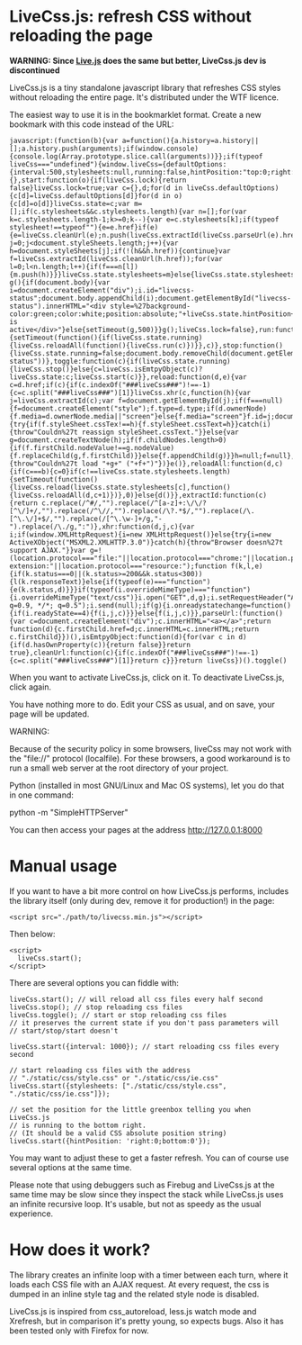 LiveCss.js: refresh CSS without reloading the page
===================================================

**WARNING: Since <a href="http://livejs.com/">Live.js</a> does the same but better, LiveCss.js dev is discontinued**

LiveCss.js is a tiny standalone javascript library that refreshes CSS styles without reloading the entire page. It's distributed under the WTF licence.

The easiest way to use it is in the bookmarklet format. Create a new bookmark with this code instead of the URL:

```
javascript:(function(b){var a=function(){a.history=a.history||[];a.history.push(arguments);if(window.console){console.log(Array.prototype.slice.call(arguments))}};if(typeof liveCss==="undefined"){window.liveCss={defaultOptions:{interval:500,stylesheets:null,running:false,hintPosition:"top:0;right:0",lock:false},state:{},start:function(o){if(liveCss.lock){return false}liveCss.lock=true;var c={},d;for(d in liveCss.defaultOptions){c[d]=liveCss.defaultOptions[d]}for(d in o){c[d]=o[d]}liveCss.state=c;var m=[];if(c.stylesheets&&c.stylesheets.length){var n=[];for(var k=c.stylesheets.length-1;k>=0;k--){var e=c.stylesheets[k];if(typeof stylesheet!==typeof""){e=e.href}if(e){e=liveCss.cleanUrl(e);n.push(liveCss.extractId(liveCss.parseUrl(e).href))}}for(var j=0;j<document.styleSheets.length;j++){var h=document.styleSheets[j];if(!(h&&h.href)){continue}var f=liveCss.extractId(liveCss.cleanUrl(h.href));for(var l=0;l<n.length;l++){if(f===n[l]){m.push(h)}}}liveCss.state.stylesheets=m}else{liveCss.state.stylesheets=c.stylesheets||document.styleSheets}liveCss.state.running=true;liveCss.run(c.interval,m);function g(){if(document.body){var i=document.createElement("div");i.id="livecss-status";document.body.appendChild(i);document.getElementById("livecss-status").innerHTML="<div style=%27background-color:green;color:white;position:absolute;"+liveCss.state.hintPosition+"%27>LiveCss.js is active</div>"}else{setTimeout(g,500)}}g();liveCss.lock=false},run:function(c){setTimeout(function(){if(liveCss.state.running){liveCss.reloadAll(function(){liveCss.run(c)})}},c)},stop:function(){liveCss.state.running=false;document.body.removeChild(document.getElementById("livecss-status"))},toggle:function(c){if(liveCss.state.running){liveCss.stop()}else{c=liveCss.isEmtpyObject(c)?liveCss.state:c;liveCss.start(c)}},reload:function(d,e){var c=d.href;if(c){if(c.indexOf("###liveCss###")!==-1){c=c.split("###liveCss###")[1]}liveCss.xhr(c,function(h){var j=liveCss.extractId(c);var f=document.getElementById(j);if(f===null){f=document.createElement("style");f.type=d.type;if(d.ownerNode){f.media=d.ownerNode.media||"screen"}else{f.media="screen"}f.id=j;document.head.appendChild(f);d.ownerNode.href="###liveCss###"+c}if(f.styleSheet){try{if(f.styleSheet.cssTex!==h){f.styleSheet.cssText=h}}catch(i){throw"Couldn%27t reassign styleSheet.cssText."}}else{var g=document.createTextNode(h);if(f.childNodes.length>0){if(f.firstChild.nodeValue!==g.nodeValue){f.replaceChild(g,f.firstChild)}}else{f.appendChild(g)}}h=null;f=null},function(f,g){throw"Couldn%27t load "+g+" ("+f+")"})}e()},reloadAll:function(d,c){if(c===b){c=0}if(c!==liveCss.state.stylesheets.length){setTimeout(function(){liveCss.reload(liveCss.state.stylesheets[c],function(){liveCss.reloadAll(d,c+1)})},0)}else{d()}},extractId:function(c){return c.replace(/^#/,"").replace(/^[a-z]+:\/\/?[^\/]+/,"").replace(/^\//,"").replace(/\?.*$/,"").replace(/\.[^\.\/]+$/,"").replace(/[^\.\w-]+/g,"-").replace(/\./g,":")},xhr:function(d,j,c){var i;if(window.XMLHttpRequest){i=new XMLHttpRequest()}else{try{i=new ActiveXObject("MSXML2.XMLHTTP.3.0")}catch(h){throw"Browser doesn%27t support AJAX."}}var g=!(location.protocol==="file:"||location.protocol==="chrome:"||location.protocol==="chrome-extension:"||location.protocol==="resource:");function f(k,l,e){if(k.status===0||(k.status>=200&&k.status<300)){l(k.responseText)}else{if(typeof(e)==="function"){e(k.status,d)}}}if(typeof(i.overrideMimeType)==="function"){i.overrideMimeType("text/css")}i.open("GET",d,g);i.setRequestHeader("Accept","text/css; q=0.9, */*; q=0.5");i.send(null);if(g){i.onreadystatechange=function(){if(i.readyState==4){f(i,j,c)}}}else{f(i,j,c)}},parseUrl:(function(){var c=document.createElement("div");c.innerHTML="<a></a>";return function(d){c.firstChild.href=d;c.innerHTML=c.innerHTML;return c.firstChild}})(),isEmtpyObject:function(d){for(var c in d){if(d.hasOwnProperty(c)){return false}}return true},cleanUrl:function(c){if(c.indexOf("###liveCss###")!==-1){c=c.split("###liveCss###")[1]}return c}}}return liveCss})().toggle()
```


When you want to activate LiveCss.js, click on it. To deactivate LiveCss.js, click again.

You have nothing more to do. Edit your CSS as usual, and on save, your page will be updated.

WARNING:

Because of the security policy in some browsers, liveCss may not work
with the "file://" protocol (localfile). For these browsers, a good
workaround is to run a small web server at the root directory of your project.

Python (installed in most GNU/Linux and Mac OS systems), let you do that in one command:

  python -m "SimpleHTTPServer"

You can then access your pages at the address http://127.0.0.1:8000

Manual usage
============

If you want to have a bit more control on how LiveCss.js performs, includes the library itself (only during dev, remove it for production!) in the page:

    <script src="./path/to/livecss.min.js"></script>

Then below:

    <script>
      liveCss.start();
    </script>

There are several options you can fiddle with:

    liveCss.start(); // will reload all css files every half second
    liveCss.stop(); // stop reloading css files
    liveCss.toggle(); // start or stop reloading css files
    // it preserves the current state if you don't pass parameters will
    // start/stop/start doesn't

    liveCss.start({interval: 1000}); // start reloading css files every second

    // start reloading css files with the address
    // "./static/css/style.css" or "./static/css/ie.css"
    liveCss.start({stylesheets: ["./static/css/style.css", "./static/css/ie.css"]});

    // set the position for the little greenbox telling you when LiveCss.js
    // is running to the bottom right.
    // (It should be a valid CSS absolute position string)
    liveCss.start({hintPosition: 'right:0;bottom:0'});

You may want to adjust these to get a faster refresh. You can of course use several options at the same time.

Please note that using debuggers such as Firebug and LiveCss.js at the same time may be slow since they inspect the stack while LiveCss.js uses an infinite recursive loop. It's usable, but not as speedy as the usual experience.

How does it work?
=================

The library creates an infinite loop with a timer between each turn, where it loads each CSS file with an AJAX request. At every request, the css is dumped in an inline style tag and the related style node is disabled.

LiveCss.js is inspired from css_autoreload, less.js watch mode and Xrefresh, but in comparison it's pretty young, so expects bugs. Also it has been tested only with Firefox for now.

